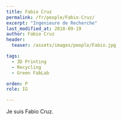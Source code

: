 ```yaml
---
title: Fabio Cruz
permalink: /fr/people/Fabio-Cruz/
excerpt: "Ingenieure de Recherche"
last_modified_at: 2018-09-19
author: Fabio Cruz
header:
  teaser: /assets/images/people/Fabio.jpg

tags:
  - 3D Printing
  - Recycling
  - Green FabLab

orden: P
role: IG

---
```


Je suis Fabio Cruz.


